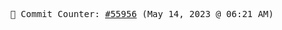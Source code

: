 <p align="center">
    <samp>
        📮 Commit Counter: <a href="https://github.com/Javascript-void0/Javascript-void0/commits/main">#55956</a> (May 14, 2023 @ 06:21 AM)
    </samp>
</p>
